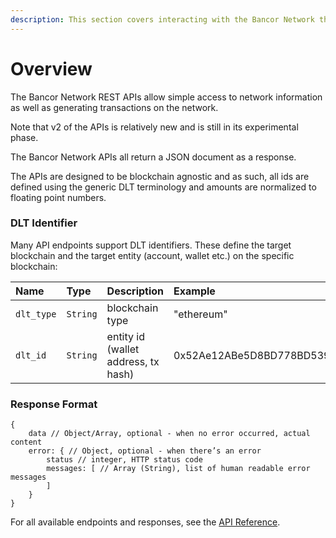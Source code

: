 ```yaml
---
description: This section covers interacting with the Bancor Network through the REST APIs.
---
```


# Overview

The Bancor Network REST APIs allow simple access to network information as well as generating transactions on the network.

Note that v2 of the APIs is relatively new and is still in its experimental phase.

The Bancor Network APIs all return a JSON document as a response.

The APIs are designed to be blockchain agnostic and as such, all ids are defined using the generic DLT terminology and amounts are normalized to floating point numbers.

### DLT Identifier

Many API endpoints support DLT identifiers. These define the target blockchain and the target entity \(account, wallet etc.\) on the specific blockchain:

| Name | Type | Description | Example |
| :--- | :--- | :--- | :--- |
| `dlt_type` | `String` | blockchain type | "ethereum" |
| `dlt_id` | `String` | entity id \(wallet address, tx hash\) | 0x52Ae12ABe5D8BD778BD5397F99cA900624CfADD4 |

### Response Format

```text
{
    data // Object/Array, optional - when no error occurred, actual content
    error: { // Object, optional - when there’s an error
        status // integer, HTTP status code
        messages: [ // Array (String), list of human readable error messages
        ]
    }
}

```

For all available endpoints and responses, see the [API Reference](api-reference.md).

